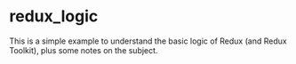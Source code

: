 # redux_logic
This is a simple example to understand the basic logic of Redux (and Redux Toolkit), plus some notes on the subject.
